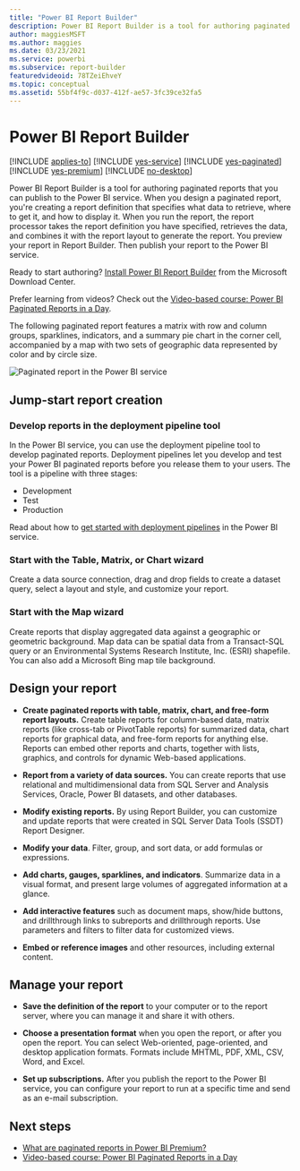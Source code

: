```yaml
---
title: "Power BI Report Builder"
description: Power BI Report Builder is a tool for authoring paginated reports.
author: maggiesMSFT
ms.author: maggies
ms.date: 03/23/2021
ms.service: powerbi
ms.subservice: report-builder
featuredvideoid: 78TZeiEhveY
ms.topic: conceptual
ms.assetid: 55bf4f9c-d037-412f-ae57-3fc39ce32fa5
---
```

# Power BI Report Builder

[!INCLUDE [applies-to](../includes/applies-to.md)] [!INCLUDE [yes-service](../includes/yes-service.md)] [!INCLUDE [yes-paginated](../includes/yes-paginated.md)] [!INCLUDE [yes-premium](../includes/yes-premium.md)] [!INCLUDE [no-desktop](../includes/no-desktop.md)] 

Power BI Report Builder is a tool for authoring paginated reports that you can publish to the Power BI service.  When you design a paginated report, you're creating a report definition that specifies what data to retrieve, where to get it, and how to display it. When you run the report, the report processor takes the report definition you have specified, retrieves the data, and combines it with the report layout to generate the report. You preview your report in Report Builder. Then publish your report to the Power BI service.
 
Ready to start authoring? [Install Power BI Report Builder](https://go.microsoft.com/fwlink/?linkid=2086513) from the Microsoft Download Center.

Prefer learning from videos? Check out the [Video-based course: Power BI Paginated Reports in a Day](../learning-catalog/paginated-reports-online-course.md).

The following paginated report features a matrix with row and column groups, sparklines, indicators, and a summary pie chart in the corner cell, accompanied by a map with two sets of geographic data represented by color and by circle size.  

![Paginated report in the Power BI service](media/report-builder-power-bi/report-builder-get-started-paginated-report.png)

##  <a name="JumpStartReptCreation"></a> Jump-start report creation  

### Develop reports in the deployment pipeline tool

In the Power BI service, you can use the deployment pipeline tool to develop paginated reports. Deployment pipelines let you develop and test your Power BI paginated reports before you release them to your users. The tool is a pipeline with three stages:
- Development
- Test
- Production

Read about how to [get started with deployment pipelines](../create-reports/deployment-pipelines-get-started.md?tabs=paginated-reports) in the Power BI service.

### Start with the Table, Matrix, or Chart wizard

Create a data source connection, drag and drop fields to create a dataset query, select a layout and style, and customize your report.  
  
### Start with the Map wizard

Create reports that display aggregated data against a geographic or geometric background. Map data can be spatial data from a Transact-SQL query or an Environmental Systems Research Institute, Inc. (ESRI) shapefile. You can also add a Microsoft Bing map tile background.  

##  <a name="DesignRept"></a> Design your report  
  
-   **Create paginated reports with table, matrix, chart, and free-form report layouts.** Create table reports for column-based data, matrix reports (like cross-tab or PivotTable reports) for summarized data, chart reports for graphical data, and free-form reports for anything else. Reports can embed other reports and charts, together with lists, graphics, and controls for dynamic Web-based applications.  
  
-   **Report from a variety of data sources.** You can create reports that use relational and multidimensional data from SQL Server and Analysis Services, Oracle, Power BI datasets, and other databases.  
  
-   **Modify existing reports.** By using Report Builder, you can customize and update reports that were created in SQL Server Data Tools (SSDT) Report Designer.  
  
-   **Modify your data**. Filter, group, and sort data, or add formulas or expressions.  

-   **Add charts, gauges, sparklines, and indicators**. Summarize data in a visual format, and present large volumes of aggregated information at a glance.  
  
-   **Add interactive features** such as document maps, show/hide buttons, and drillthrough links to subreports and drillthrough reports. Use parameters and filters to filter data for customized views.  
  
-   **Embed or reference images** and other resources, including external content.  
  
##  <a name="ManageRpt"></a> Manage your report  
  
-   **Save the definition of the report** to your computer or to the report server, where you can manage it and share it with others.  
  
-   **Choose a presentation format** when you open the report, or after you open the report. You can select Web-oriented, page-oriented, and desktop application formats. Formats include MHTML, PDF, XML, CSV, Word, and Excel.  
  
-   **Set up subscriptions.** After you publish the report to the Power BI service, you can configure your report to run at a specific time and send as an e-mail subscription.  

## Next steps

- [What are paginated reports in Power BI Premium?](paginated-reports-report-builder-power-bi.md)
- [Video-based course: Power BI Paginated Reports in a Day](../learning-catalog/paginated-reports-online-course.md)
